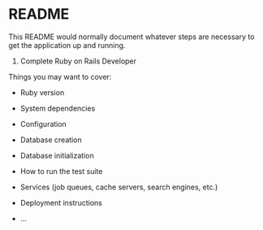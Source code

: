 # README

This README would normally document whatever steps are necessary to get the
application up and running.

1. Complete Ruby on Rails Developer

Things you may want to cover:

* Ruby version

* System dependencies

* Configuration

* Database creation

* Database initialization

* How to run the test suite

* Services (job queues, cache servers, search engines, etc.)

* Deployment instructions

* ...
